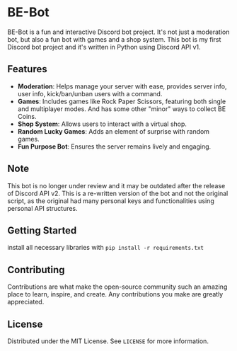 # BE-Bot

BE-Bot is a fun and interactive Discord bot project. It's not just a moderation bot, but also a fun bot with games and a shop system. This bot is my first Discord bot project and it's written in Python using Discord API v1.

## Features

- **Moderation**: Helps manage your server with ease, provides server info, user info, kick/ban/unban users with a command.
- **Games**: Includes games like Rock Paper Scissors, featuring both single and multiplayer modes. And has some other "minor" ways to collect BE Coins.
- **Shop System**: Allows users to interact with a virtual shop.
- **Random Lucky Games**: Adds an element of surprise with random games.
- **Fun Purpose Bot**: Ensures the server remains lively and engaging.

## Note

This bot is no longer under review and it may be outdated after the release of Discord API v2. This is a re-written version of the bot and not the original script, as the original had many personal keys and functionalities using personal API structures.

## Getting Started

install all necessary libraries with ```pip install -r requirements.txt```

## Contributing

Contributions are what make the open-source community such an amazing place to learn, inspire, and create. Any contributions you make are greatly appreciated.

## License

Distributed under the MIT License. See `LICENSE` for more information.
